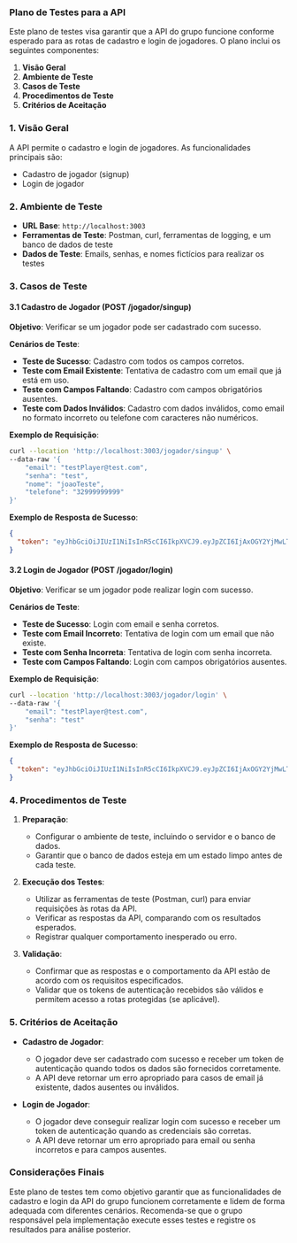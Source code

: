 ### Plano de Testes para a API 

Este plano de testes visa garantir que a API do grupo funcione conforme esperado para as rotas de cadastro e login de jogadores. O plano inclui os seguintes componentes:

1. **Visão Geral**
2. **Ambiente de Teste**
3. **Casos de Teste**
4. **Procedimentos de Teste**
5. **Critérios de Aceitação**

### 1. Visão Geral
A API permite o cadastro e login de jogadores. As funcionalidades principais são:
- Cadastro de jogador (signup)
- Login de jogador

### 2. Ambiente de Teste
- **URL Base**: `http://localhost:3003`
- **Ferramentas de Teste**: Postman, curl, ferramentas de logging, e um banco de dados de teste
- **Dados de Teste**: Emails, senhas, e nomes fictícios para realizar os testes

### 3. Casos de Teste

#### 3.1 Cadastro de Jogador (POST /jogador/singup)
**Objetivo**: Verificar se um jogador pode ser cadastrado com sucesso.

**Cenários de Teste**:
- **Teste de Sucesso**: Cadastro com todos os campos corretos.
- **Teste com Email Existente**: Tentativa de cadastro com um email que já está em uso.
- **Teste com Campos Faltando**: Cadastro com campos obrigatórios ausentes.
- **Teste com Dados Inválidos**: Cadastro com dados inválidos, como email no formato incorreto ou telefone com caracteres não numéricos.

**Exemplo de Requisição**:
```bash
curl --location 'http://localhost:3003/jogador/singup' \
--data-raw '{
    "email": "testPlayer@test.com", 
    "senha": "test", 
    "nome": "joaoTeste", 
    "telefone": "32999999999"
}'
```

**Exemplo de Resposta de Sucesso**:
```json
{
  "token": "eyJhbGciOiJIUzI1NiIsInR5cCI6IkpXVCJ9.eyJpZCI6IjAxOGY2YjMwLTZiMzgtNzZkYi1iNzJkLTA4ODM2NTFhMmM5NyIsImlhdCI6MTcxNTQ5MDI4NiwiZXhwIjoxNzE1NDkzODI2fQ.L7TUNrq8obs0F_KqYn9a09KVgRSzyJsVHvHyuOk1hvM"
}
```

#### 3.2 Login de Jogador (POST /jogador/login)
**Objetivo**: Verificar se um jogador pode realizar login com sucesso.

**Cenários de Teste**:
- **Teste de Sucesso**: Login com email e senha corretos.
- **Teste com Email Incorreto**: Tentativa de login com um email que não existe.
- **Teste com Senha Incorreta**: Tentativa de login com senha incorreta.
- **Teste com Campos Faltando**: Login com campos obrigatórios ausentes.

**Exemplo de Requisição**:
```bash
curl --location 'http://localhost:3003/jogador/login' \
--data-raw '{
    "email": "testPlayer@test.com", 
    "senha": "test"
}'
```

**Exemplo de Resposta de Sucesso**:
```json
{
  "token": "eyJhbGciOiJIUzI1NiIsInR5cCI6IkpXVCJ9.eyJpZCI6IjAxOGY2YjMwLTZiMzgtNzZkYi1iNzJkLTA4ODM2NTFhMmM5NyIsImlhdCI6MTcxNTQ5MzYyNiwiZXhwIjoxNzE1NDk3MTY2fQ.51cacZdjiM2n2gfE7qBuLaKD7nHhUQgiV14B1zB6eAE"
}
```

### 4. Procedimentos de Teste

1. **Preparação**:
   - Configurar o ambiente de teste, incluindo o servidor e o banco de dados.
   - Garantir que o banco de dados esteja em um estado limpo antes de cada teste.

2. **Execução dos Testes**:
   - Utilizar as ferramentas de teste (Postman, curl) para enviar requisições às rotas da API.
   - Verificar as respostas da API, comparando com os resultados esperados.
   - Registrar qualquer comportamento inesperado ou erro.

3. **Validação**:
   - Confirmar que as respostas e o comportamento da API estão de acordo com os requisitos especificados.
   - Validar que os tokens de autenticação recebidos são válidos e permitem acesso a rotas protegidas (se aplicável).

### 5. Critérios de Aceitação

- **Cadastro de Jogador**:
  - O jogador deve ser cadastrado com sucesso e receber um token de autenticação quando todos os dados são fornecidos corretamente.
  - A API deve retornar um erro apropriado para casos de email já existente, dados ausentes ou inválidos.

- **Login de Jogador**:
  - O jogador deve conseguir realizar login com sucesso e receber um token de autenticação quando as credenciais são corretas.
  - A API deve retornar um erro apropriado para email ou senha incorretos e para campos ausentes.

### Considerações Finais
Este plano de testes tem como objetivo garantir que as funcionalidades de cadastro e login da API do grupo funcionem corretamente e lidem de forma adequada com diferentes cenários. Recomenda-se que o grupo responsável pela implementação execute esses testes e registre os resultados para análise posterior.
